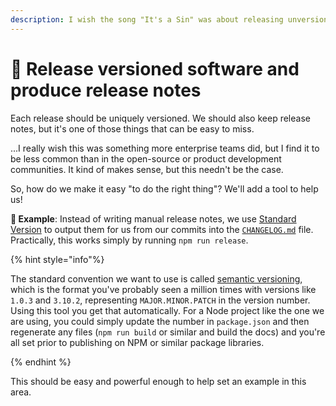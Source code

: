 ```yaml
---
description: I wish the song "It's a Sin" was about releasing unversioned and undocumented software, but alas, it is not.
---
```


# 📝 Release versioned software and produce release notes

Each release should be uniquely versioned. We should also keep release notes, but it's one of those things that can be easy to miss.

...I really wish this was something more enterprise teams did, but I find it to be less common than in the open-source or product development communities. It kind of makes sense, but this needn't be the case.

So, how do we make it easy "to do the right thing"? We'll add a tool to help us!

**🎯 Example**: Instead of writing manual release notes, we use [Standard Version](https://github.com/conventional-changelog/standard-version) to output them for us from our commits into the [`CHANGELOG.md`](https://github.com/mikaelvesavuori/better-apis-workshop/blob/main/CHANGELOG.md) file. Practically, this works simply by running `npm run release`.

{% hint style="info"%}

The standard convention we want to use is called [semantic versioning](https://semver.org), which is the format you've probably seen a million times with versions like `1.0.3` and `3.10.2`, representing `MAJOR.MINOR.PATCH` in the version number. Using this tool you get that automatically. For a Node project like the one we are using, you could simply update the number in `package.json` and then regenerate any files (`npm run build` or similar and build the docs) and you're all set prior to publishing on NPM or similar package libraries.

{% endhint %}

This should be easy and powerful enough to help set an example in this area.
